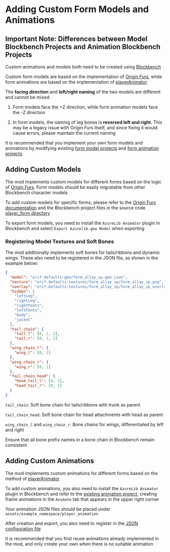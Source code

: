 # Adding Custom Form Models and Animations

## Important Note: Differences between Model Blockbench Projects and Animation Blockbench Projects

Custom animations and models both need to be created using [Blockbench](https://www.blockbench.net/)

Custom form models are based on the implementation of [Origin Furs](https://modrinth.com/mod/origin-furs), while form animations are based on the implementation of [playerAnimator](https://modrinth.com/mod/playeranimator)

The **facing direction** and **left/right naming** of the two models are different and cannot be mixed:

1. Form models face the +Z direction, while form animation models face the -Z direction

2. In form models, the naming of leg bones is **reversed left and right**. This may be a legacy issue with Origin Furs itself, and since fixing it would cause errors, please maintain the current naming

It is recommended that you implement your own form models and animations by modifying existing [form model projects](https://github.com/onixary/shape-shifter-curse-fabric/blob/master/3d_models/player_form/axolotl/form_axolotl_2.bbmodel) and [form animation projects](https://github.com/onixary/shape-shifter-curse-fabric/blob/master/3d_models/player_form/0_common/feral_form/animation/form_feral_common_anim.bbmodel)

## Adding Custom Models

The mod implements custom models for different forms based on the logic of [Origin Furs](https://modrinth.com/mod/origin-furs). Form models should be easily migratable from other Blockbench character models

To add custom models for specific forms, please refer to the [Origin Furs documentation](https://originalfur.readthedocs.io/en/latest/) and the Blockbench project files in the source code [player_form directory](https://github.com/onixary/shape-shifter-curse-fabric/tree/master/3d_models/player_form)

To export form models, you need to install the `AzureLib Animator` plugin in Blockbench and select `Export Azurelib.geo Model` when exporting

### Registering Model Textures and Soft Bones

The mod additionally implements soft bones for tails/ribbons and dynamic wings. These also need to be registered in the JSON file, as shown in the example below:

```json
{
  "model": "orif-defaults:geo/form_allay_sp.geo.json",
  "texture": "orif-defaults:textures/form_allay_sp/form_allay_sp.png",
  "overlay": "orif-defaults:textures/form_allay_sp/form_allay_sp_overlay.png",
  "hidden": [
    "leftLeg",
    "rightLeg",
    "rightPants",
    "leftPants",
    "body",
    "jacket"
  ],
  "tail_chain": {
    "tail_l": [0, 1, 2],
    "tail_r": [0, 1, 2]
  },
  "wing_chain_l": {
    "wing_l": [0, 1]
  },
  "wing_chain_r": {
    "wing_r": [0, 1]
  },
  "tail_chain_head": {
    "head_tail_l": [0, 1],
    "head_tail_r": [0, 1]
  }
}
```

`tail_chain`: Soft bone chain for tails/ribbons with trunk as parent

`tail_chain_head`: Soft bone chain for head attachments with head as parent

`wing_chain_l` and `wing_chain_r`: Bone chains for wings, differentiated by left and right

Ensure that all bone prefix names in a bone chain in Blockbench remain consistent

## Adding Custom Animations

The mod implements custom animations for different forms based on the method of [playerAnimator](https://modrinth.com/mod/playeranimator)

To add custom animations, you also need to install the `AzureLib Animator` plugin in Blockbench and refer to the [existing animation project](https://github.com/onixary/shape-shifter-curse-fabric/blob/master/3d_models/player_form/0_common/feral_form/animation/form_feral_common_anim.bbmodel), creating frame animations in the `Animate` tab that appears in the upper right corner

Your animation JSON files should be placed under `assets/example_namespace/player_animation`

After creation and export, you also need to register in the [JSON configuration file](https://ssc-wiki.readthedocs.io/zh-cn/latest/custom_forms/form_definition_json/)

It is recommended that you first reuse animations already implemented in the mod, and only create your own when there is no suitable animation